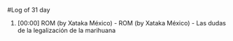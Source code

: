 #Log of 31 day

1. [00:00] ROM (by Xataka México) - ROM (by Xataka México) - Las dudas de la legalización de la marihuana

